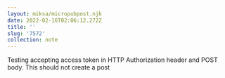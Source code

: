 ```yaml
---
layout: miksa/micropubpost.njk
date: 2022-02-16T02:06:12.272Z
title: ''
slug: '7572'
collection: note
---
```

Testing accepting access token in HTTP Authorization header and POST body. This should not create a post

